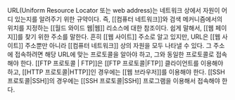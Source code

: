 URL(Uniform Resource Locator 또는 web address)는 네트워크 상에서 자원이 어디 있는지를 알려주기 위한 규약이다. 즉, [[컴퓨터 네트워크]]와 검색 메커니즘에서의 위치를 지정하는 [[월드 와이드 웹|웹]] 리소스에 대한 참조이다. 쉽게 말해서, [[웹 페이지]]를 찾기 위한 주소를 말한다. 흔히 [[웹 사이트]] 주소로 알고 있지만, URL은 [[웹 사이트]] 주소뿐만 아니라 [[컴퓨터 네트워크]] 상의 자원을 모두 나타낼 수 있다. 그 주소에 접속하려면 해당 URL에 맞는 프로토콜을 알아야 하고, 그와 동일한 프로토콜로 접속해야 한다. [[FTP 프로토콜 | FTP]]은 [[FTP 프로토콜|FTP]] 클라이언트를 이용해야 하고, [[HTTP 프로토콜|HTTP]]인 경우에는 [[웹 브라우저]]를 이용해야 한다. [[SSH 프로토콜|SSH]]의 경우에는 [[SSH 프로토콜|SSH]] 프로그램을 이용해서 접속해야 한다.